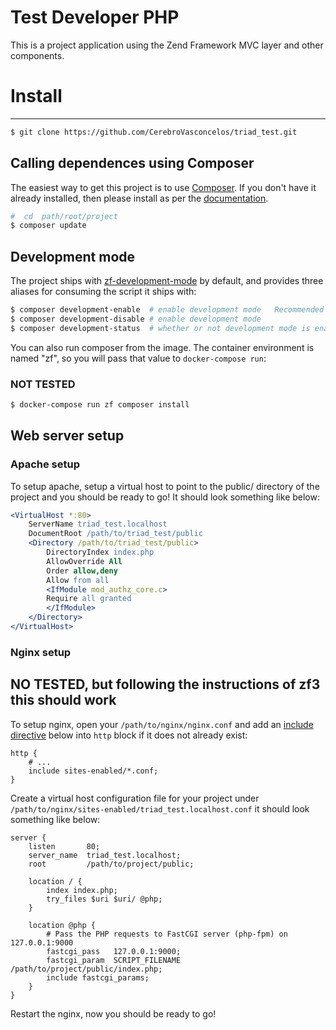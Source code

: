 # Test Developer PHP
This is a project application using the Zend Framework MVC layer and other components.


# Install
-------

```bash
$ git clone https://github.com/CerebroVasconcelos/triad_test.git
```

## Calling dependences using Composer

The easiest way to get this project is to use
[Composer](https://getcomposer.org/).  If you don't have it already installed,
then please install as per the [documentation](https://getcomposer.org/doc/00-intro.md).


```bash
#  cd  path/root/project
$ composer update
```

## Development mode

The project ships with [zf-development-mode](https://github.com/zfcampus/zf-development-mode)
by default, and provides three aliases for consuming the script it ships with:

```bash
$ composer development-enable  # enable development mode   Recommended
$ composer development-disable # enable development mode
$ composer development-status  # whether or not development mode is enabled
```

You can also run composer from the image. The container environment is named
"zf", so you will pass that value to `docker-compose run`:
### NOT TESTED

```bash
$ docker-compose run zf composer install
```

## Web server setup

### Apache setup

To setup apache, setup a virtual host to point to the public/ directory of the
project and you should be ready to go! It should look something like below:

```apache
<VirtualHost *:80>
    ServerName triad_test.localhost
    DocumentRoot /path/to/triad_test/public
    <Directory /path/to/triad_test/public>
        DirectoryIndex index.php
        AllowOverride All
        Order allow,deny
        Allow from all
        <IfModule mod_authz_core.c>
        Require all granted
        </IfModule>
    </Directory>
</VirtualHost>
```

### Nginx setup
##  NO TESTED, but following the instructions of zf3 this should work

To setup nginx, open your `/path/to/nginx/nginx.conf` and add an
[include directive](http://nginx.org/en/docs/ngx_core_module.html#include) below
into `http` block if it does not already exist:

```nginx
http {
    # ...
    include sites-enabled/*.conf;
}
```

Create a virtual host configuration file for your project under `/path/to/nginx/sites-enabled/triad_test.localhost.conf`
it should look something like below:

```nginx
server {
    listen       80;
    server_name  triad_test.localhost;
    root         /path/to/project/public;

    location / {
        index index.php;
        try_files $uri $uri/ @php;
    }

    location @php {
        # Pass the PHP requests to FastCGI server (php-fpm) on 127.0.0.1:9000
        fastcgi_pass   127.0.0.1:9000;
        fastcgi_param  SCRIPT_FILENAME /path/to/project/public/index.php;
        include fastcgi_params;
    }
}
```

Restart the nginx, now you should be ready to go!
